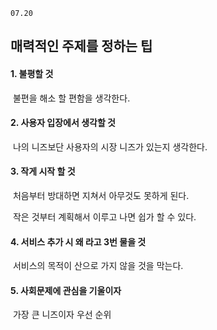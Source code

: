 `07.20`

## 매력적인 주제를 정하는 팁

#### 1. 불평할 것

​	불편을 해소 할 편함을 생각한다.

#### 2. 사용자 입장에서 생각할 것

​	나의 니즈보단 사용자의 시장 니즈가 있는지 생각한다.

#### 3. 작게 시작 할 것

​	처음부터 방대하면 지쳐서 아무것도 못하게 된다.

​	작은 것부터 계획해서 이루고 나면 쉽가 할 수 있다.

#### 4. 서비스 추가 시 왜 라고 3번 물을 것

​	서비스의 목적이 산으로 가지 않을 것을 막는다.

#### 5. 사회문제에 관심을 기울이자

​	가장 큰 니즈이자 우선 순위
